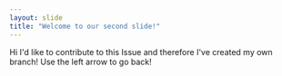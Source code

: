 ```yaml
---
layout: slide
title: "Welcome to our second slide!"
---
```

Hi I'd like to contribute to this Issue and therefore I've created my own branch!
Use the left arrow to go back!

